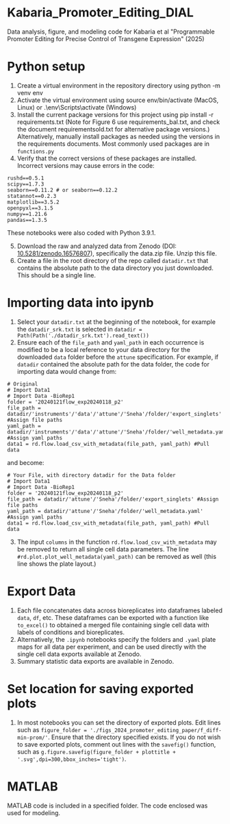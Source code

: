 # Kabaria_Promoter_Editing_DIAL
Data analysis, figure, and modeling code for Kabaria et al "Programmable Promoter Editing for Precise Control of Transgene Expression" (2025)

# Python setup
1. Create a virtual environment in the repository directory using python -m venv env
2. Activate the virtual environment using source env/bin/activate (MacOS, Linux) or .\env\Scripts\activate (Windows)
3. Install the current package versions for this project using pip install -r requirements.txt (Note for Figure 6 use requirements_bal.txt, and check the document requirementsold.txt for alternative package versions.) Alternatively, manually install packages as needed using the versions in the requirements documents. Most commonly used packages are in `functions.py`
4. Verify that the correct versions of these packages are installed. Incorrect versions may cause errors in the code:
``` 
rushd==0.5.1
scipy==1.7.3
seaborn==0.11.2 # or seaborn==0.12.2
statannot==0.2.3
matplotlib==3.5.2
openpyxl==3.1.5
numpy==1.21.6
pandas==1.3.5
```
These notebooks were also coded with Python 3.9.1. 

5. Download the raw and analyzed data from Zenodo (DOI: [10.5281/zenodo.16576807](https://doi.org/10.5281/zenodo.16576807)), specifically the data.zip file. Unzip this file.
6. Create a file in the root directory of the repo called `datadir.txt` that contains the absolute path to the data directory you just downloaded. This should be a single line.

# Importing data into ipynb 
1. Select your `datadir.txt` at the beginning of the notebook, for example the `datadir_srk.txt` is selected in  `datadir = Path(Path('./datadir_srk.txt').read_text())`
2. Ensure each of the `file_path` and `yaml_path` in each occurrence is modified to be a local reference to your data directory for the downloaded `data` folder before the `attune` specification. For example, if `datadir` contained the absolute path for the data folder, the code for importing data would change from: 
```
# Original
# Import Data1
# Import Data -BioRep1
folder = '20240121flow_exp20240118_p2'
file_path = datadir/'instruments'/'data'/'attune'/'Sneha'/folder/'export_singlets' #Assign file paths
yaml_path = datadir/'instruments'/'data'/'attune'/'Sneha'/folder/'well_metadata.yaml' #Assign yaml paths 
data1 = rd.flow.load_csv_with_metadata(file_path, yaml_path) #Pull data
```
and become: 
```
# Your File, with directory datadir for the Data folder
# Import Data1
# Import Data -BioRep1
folder = '20240121flow_exp20240118_p2'
file_path = datadir/'attune'/'Sneha'/folder/'export_singlets' #Assign file paths
yaml_path = datadir/'attune'/'Sneha'/folder/'well_metadata.yaml' #Assign yaml paths 
data1 = rd.flow.load_csv_with_metadata(file_path, yaml_path) #Pull data
```
3. The input `columns` in the function `rd.flow.load_csv_with_metadata` may be removed to return all single cell data parameters. The line `#rd.plot.plot_well_metadata(yaml_path)` can be removed as well (this line shows the plate layout.)

# Export Data
1. Each file concatenates data across bioreplicates into dataframes labeled `data`, `df`, etc. These dataframes can be exported with a function like `to_excel()` to obtained a merged file containing single cell data with labels of conditions and bioreplicates.
2. Alternatively, the `.ipynb` notebooks specify the folders and `.yaml` plate maps for all data per experiment, and can be used directly with the single cell data exports available at Zenodo.
3. Summary statistic data exports are available in Zenodo. 

# Set location for saving exported plots
1. In most notebooks you can set the directory of exported plots. Edit lines such as `figure_folder = './figs_2024_promoter_editing_paper/f_diff-min-prom/'`. Ensure that the directory specified exists. If you do not wish to save exported plots, comment out lines with the `savefig()` function, such as `g.figure.savefig(figure_folder + plottitle + '.svg',dpi=300,bbox_inches='tight')`. 

# MATLAB 
MATLAB code is included in a specified folder. The code enclosed was used for modeling. 
